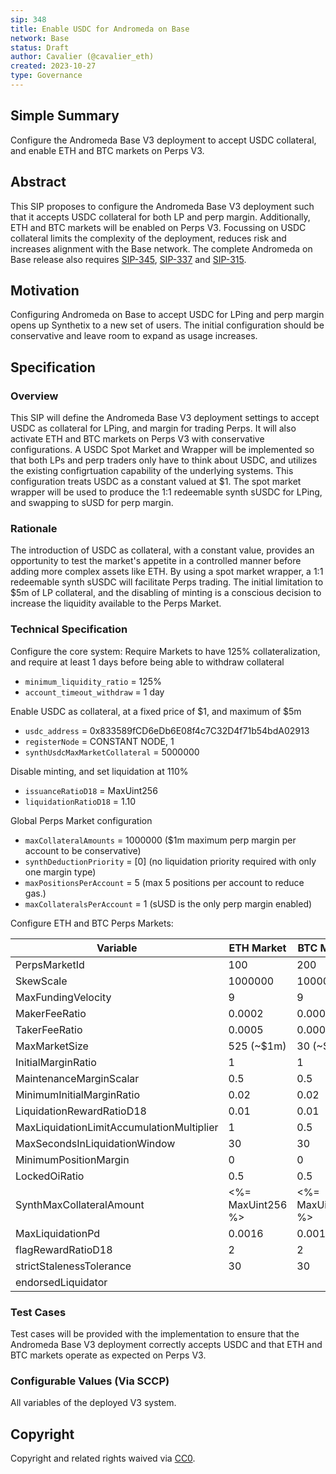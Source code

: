 ```yaml
---
sip: 348
title: Enable USDC for Andromeda on Base
network: Base
status: Draft
author: Cavalier (@cavalier_eth)
created: 2023-10-27
type: Governance
---
```


## Simple Summary

Configure the Andromeda Base V3 deployment to accept USDC collateral, and enable ETH and BTC markets on Perps V3.

## Abstract

This SIP proposes to configure the Andromeda Base V3 deployment such that it accepts USDC collateral for both LP and perp margin. Additionally, ETH and BTC markets will be enabled on Perps V3. Focussing on USDC collateral limits the complexity of the deployment, reduces risk and increases alignment with the Base network. The complete Andromeda on Base release also requires [SIP-345](https://sips.synthetix.io/sips/sip-345/), [SIP-337](https://sips.synthetix.io/sips/sip-337) and [SIP-315](https://github.com/Synthetixio/SIPs/pull/1748).

## Motivation

Configuring Andromeda on Base to accept USDC for LPing and perp margin opens up Synthetix to a new set of users. The initial configuration should be conservative and leave room to expand as usage increases.

## Specification

### Overview

This SIP will define the Andromeda Base V3 deployment settings to accept USDC as collateral for LPing, and margin for trading Perps. It will also activate ETH and BTC markets on Perps V3 with conservative configurations. A USDC Spot Market and Wrapper will be implemented so that both LPs and perp traders only have to think about USDC, and utilizes the existing configrtuation capability of the underlying systems. This configuration treats USDC as a constant valued at $1. The spot market wrapper will be used to produce the 1:1 redeemable synth sUSDC for LPing, and swapping to sUSD for perp margin.

### Rationale

The introduction of USDC as collateral, with a constant value, provides an opportunity to test the market's appetite in a controlled manner before adding more complex assets like ETH. By using a spot market wrapper, a 1:1 redeemable synth sUSDC will facilitate Perps trading. The initial limitation to $5m of LP collateral, and the disabling of minting is a conscious decision to increase the liquidity available to the Perps Market.

### Technical Specification

Configure the core system:
Require Markets to have 125% collateralization, and require at least 1 days before being able to withdraw collateral

- `minimum_liquidity_ratio` = 125%
- `account_timeout_withdraw` = 1 day

Enable USDC as collateral, at a fixed price of $1, and maximum of $5m

- `usdc_address` = 0x833589fCD6eDb6E08f4c7C32D4f71b54bdA02913
- `registerNode` = CONSTANT NODE, 1
- `synthUsdcMaxMarketCollateral` = 5000000

Disable minting, and set liquidation at 110%

- `issuanceRatioD18` = MaxUint256
- `liquidationRatioD18` = 1.10

Global Perps Market configuration

- `maxCollateralAmounts` = 1000000 ($1m maximum perp margin per account to be conservative)
- `synthDeductionPriority` = [0] (no liquidation priority required with only one margin type)
- `maxPositionsPerAccount` = 5 (max 5 positions per account to reduce gas.)
- `maxCollateralsPerAccount` = 1 (sUSD is the only perp margin enabled)

Configure ETH and BTC Perps Markets:

| Variable                                  | ETH Market        | BTC Market        |
| ----------------------------------------- | ----------------- | ----------------- |
| PerpsMarketId                             | 100               | 200               |
| SkewScale                                 | 1000000           | 1000000           |
| MaxFundingVelocity                        | 9                 | 9                 |
| MakerFeeRatio                             | 0.0002            | 0.0003            |
| TakerFeeRatio                             | 0.0005            | 0.0007            |
| MaxMarketSize                             | 525 (~$1m)        | 30 (~$1m)         |
| InitialMarginRatio                        | 1                 | 1                 |
| MaintenanceMarginScalar                   | 0.5               | 0.5               |
| MinimumInitialMarginRatio                 | 0.02              | 0.02              |
| LiquidationRewardRatioD18                 | 0.01              | 0.01              |
| MaxLiquidationLimitAccumulationMultiplier | 1                 | 0.5               |
| MaxSecondsInLiquidationWindow             | 30                | 30                |
| MinimumPositionMargin                     | 0                 | 0                 |
| LockedOiRatio                             | 0.5               | 0.5               |
| SynthMaxCollateralAmount                  | <%= MaxUint256 %> | <%= MaxUint256 %> |
| MaxLiquidationPd                          | 0.0016            | 0.0016            |
| flagRewardRatioD18                        | 2                 | 2                 |
| strictStalenessTolerance                  | 30                | 30                |
| endorsedLiquidator                        |                   |                   |

### Test Cases

Test cases will be provided with the implementation to ensure that the Andromeda Base V3 deployment correctly accepts USDC and that ETH and BTC markets operate as expected on Perps V3.

### Configurable Values (Via SCCP)

All variables of the deployed V3 system.

## Copyright

Copyright and related rights waived via [CC0](https://creativecommons.org/publicdomain/zero/1.0/).
